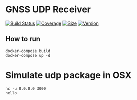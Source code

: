 # GNSS UDP Receiver

[![Build Status](https://travis-ci.org/gitsda/gnss-udp-receiver.svg?branch=master)](https://travis-ci.org/gitsda/gnss-udp-receiver)
[![Coverage](https://codecov.io/gh/gitsda/gnss-udp-receiver/branch/master/graph/badge.svg)](https://codecov.io/gh/gitsda/gnss-udp-receiver)
[![Size](https://images.microbadger.com/badges/image/gistda/gnss-udp-receiver.svg)](https://microbadger.com/images/gistda/gnss-udp-receiver "Get your own image badge on microbadger.com")
[![Version](https://images.microbadger.com/badges/version/gistda/gnss-udp-receiver.svg)](https://microbadger.com/images/gistda/gnss-udp-receiver "Get your own version badge on microbadger.com")

## How to run
```
docker-compose build
docker-compose up -d
```


# Simulate udp package in OSX
```
nc -u 0.0.0.0 3000
hello

```

